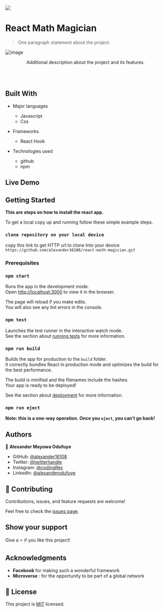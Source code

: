 ![](https://img.shields.io/badge/Microverse-blueviolet)

# React Math Magician

> One paragraph statement about the project.

![image](https://user-images.githubusercontent.com/60612329/139086580-b3164792-5d68-4de5-8c81-ccd6d33a1d2c.png)

<p align="center">Additional description about the project and its features.</p>

<br/>
<br/>

## Built With

- Major languages
  - Javascript
  - Css

- Frameworks
  - React Hook

- Technologies used
  - github
  - npm

## Live Demo

<!-- [Live Demo Link](https://livedemo.com) -->


## Getting Started

**This are steps on how to install the react app.**



To get a local copy up and running follow these simple example steps.

### `clone repository on your local device`

copy this link to get HTTP url to clone Into your device `https://github.com/alexander16108/react-math-magician.git`


### Prerequisites

### `npm start`

Runs the app in the development mode.\
Open [http://localhost:3000](http://localhost:3000) to view it in the browser.

The page will reload if you make edits.\
You will also see any lint errors in the console.

### `npm test`

Launches the test runner in the interactive watch mode.\
See the section about [running tests](https://facebook.github.io/create-react-app/docs/running-tests) for more information.

### `npm run build`

Builds the app for production to the `build` folder.\
It correctly bundles React in production mode and optimizes the build for the best performance.

The build is minified and the filenames include the hashes.\
Your app is ready to be deployed!

See the section about [deployment](https://facebook.github.io/create-react-app/docs/deployment) for more information.

### `npm run eject`

**Note: this is a one-way operation. Once you `eject`, you can’t go back!**



## Authors

👤 **Alexander Mayowa Odufuye**

- GitHub: [@alexander16108](https://github.com/alexander16108)
- Twitter: [@twitterhandle](https://twitter.com/twitterhandle)
- Instagram: [@codingRex](https://www.instagram.com/codingrex)
- LinkedIn: [@alexanderodufuye](https://linkedin.com/in/linkedinhandle)


## 🤝 Contributing

Contributions, issues, and feature requests are welcome!

Feel free to check the [issues page](https://github.com/alexander16108/react-math-magician/issues/new).

## Show your support

Give a ⭐️ if you like this project!

## Acknowledgments

- **Facebook** for making such a wonderful framework
- **Microverse** : for the opportunity to be part of a global network


## 📝 License

This project is [MIT](https://github.com/alexander16108/react-math-magician/blob/component/LICENSE) licensed.
